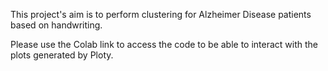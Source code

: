 This project's aim is to perform clustering for Alzheimer Disease patients based on handwriting.

Please use the Colab link to access the code to be able to interact with the plots generated by Ploty.
